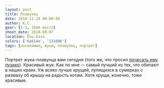 ```yaml
---
layout: post
title: Плавунец
date: 2018-11-24 00:00:00
author: К.С.
gear: [E-3, 35mm macro]
shoot_date: 2018-08-07
location: Ёль-база
colors: ['6a614e', '13100b']
tags: [насекомые, жуки, плавунец, портрет]
---
```

Портрет жука-плавунца вам сегодня (того же, что просил [почесать ему пузико](https://www.dxfoto.ru/2018/08/20.html)). Красивый жук. Как по мне -- самый лучший из тех, что обитают в наших краях. Уж всяко лучше хрущей, лупящихся в сумерках с размаху об крышу на радость котам. Хотя хрущи, конечно, тоже красивые.
